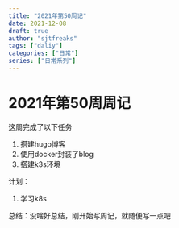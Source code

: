```yaml
---
title: "2021年第50周记"
date: 2021-12-08
draft: true
author: "sjtfreaks"
tags: ["daliy"]
categories: ["日常"]
series: ["日常系列"]
---
```


# 2021年第50周周记
这周完成了以下任务  
  
1. 搭建hugo博客
2. 使用docker封装了blog
3. 搭建k3s环境

计划：
1. 学习k8s
  
总结：没啥好总结，刚开始写周记，就随便写一点吧